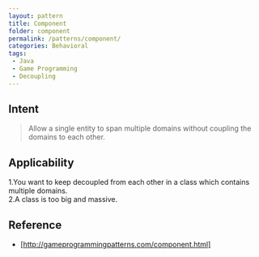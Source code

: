 ```yaml
---
layout: pattern  
title: Component  
folder: component  
permalink: /patterns/component/  
categories: Behavioral  
tags:  
 - Java   
 - Game Programming   
 - Decoupling   
---
```


## Intent

> Allow a single entity to span multiple domains without coupling the domains to each other.


## Applicability
1.You want to keep decoupled from each other in a class which contains multiple domains.  
2.A class is too big and massive.


## Reference

* [http://gameprogrammingpatterns.com/component.html]
